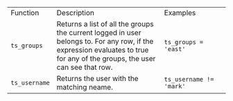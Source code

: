 


<table>
<colgroup>
<col width="20%" />
<col width="50%" />
<col width="30%" />
</colgroup>
   <tr>
      <td>Function</td>
      <td>Description</td>
      <td>Examples
      </td>
   </tr>
   <tr>
      <td><code>ts_groups</code></td>
      <td>Returns a list of all the groups the current logged in user belongs to. For
         any row, if the expression evaluates to true for any of the groups, the user can
         see that row.
      </td>
      <td><code>ts_groups = 'east'</code>
      </td>
   </tr>
   <tr>
      <td> <code>ts_username</code> </td>
      <td>Returns the user with the matching neame.  </td>
      <td><code>ts_username != 'mark'</code>  </td>
   </tr>
</table>
